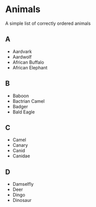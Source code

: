 # Animals
A simple list of correctly ordered animals

## A
- Aardvark
- Aardwolf
- African Buffalo
- African Elephant

## B
- Baboon
- Bactrian Camel
- Badger
- Bald Eagle

## C
- Camel
- Canary
- Canid
- Canidae

## D
- Damselfly
- Deer
- Dingo
- Dinosaur